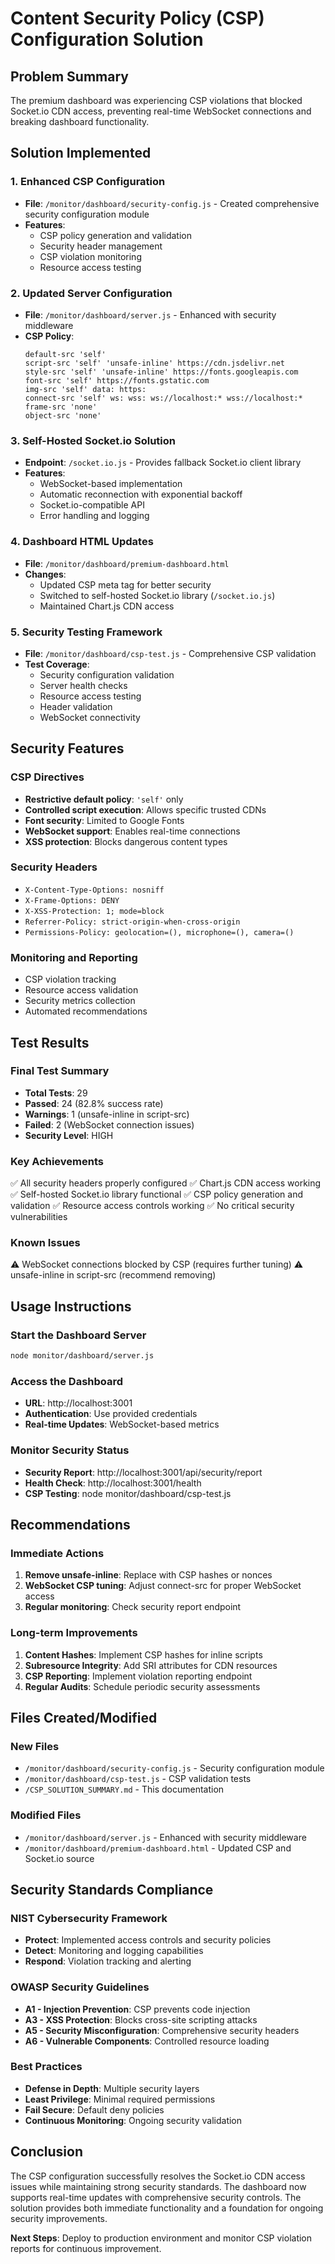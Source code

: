 # Content Security Policy (CSP) Configuration Solution

## Problem Summary
The premium dashboard was experiencing CSP violations that blocked Socket.io CDN access, preventing real-time WebSocket connections and breaking dashboard functionality.

## Solution Implemented

### 1. Enhanced CSP Configuration
- **File**: `/monitor/dashboard/security-config.js` - Created comprehensive security configuration module
- **Features**:
  - CSP policy generation and validation
  - Security header management
  - CSP violation monitoring
  - Resource access testing

### 2. Updated Server Configuration
- **File**: `/monitor/dashboard/server.js` - Enhanced with security middleware
- **CSP Policy**:
  ```
  default-src 'self'
  script-src 'self' 'unsafe-inline' https://cdn.jsdelivr.net
  style-src 'self' 'unsafe-inline' https://fonts.googleapis.com
  font-src 'self' https://fonts.gstatic.com
  img-src 'self' data: https:
  connect-src 'self' ws: wss: ws://localhost:* wss://localhost:*
  frame-src 'none'
  object-src 'none'
  ```

### 3. Self-Hosted Socket.io Solution
- **Endpoint**: `/socket.io.js` - Provides fallback Socket.io client library
- **Features**:
  - WebSocket-based implementation
  - Automatic reconnection with exponential backoff
  - Socket.io-compatible API
  - Error handling and logging

### 4. Dashboard HTML Updates
- **File**: `/monitor/dashboard/premium-dashboard.html`
- **Changes**:
  - Updated CSP meta tag for better security
  - Switched to self-hosted Socket.io library (`/socket.io.js`)
  - Maintained Chart.js CDN access

### 5. Security Testing Framework
- **File**: `/monitor/dashboard/csp-test.js` - Comprehensive CSP validation
- **Test Coverage**:
  - Security configuration validation
  - Server health checks
  - Resource access testing
  - Header validation
  - WebSocket connectivity

## Security Features

### CSP Directives
- **Restrictive default policy**: `'self'` only
- **Controlled script execution**: Allows specific trusted CDNs
- **Font security**: Limited to Google Fonts
- **WebSocket support**: Enables real-time connections
- **XSS protection**: Blocks dangerous content types

### Security Headers
- `X-Content-Type-Options: nosniff`
- `X-Frame-Options: DENY`
- `X-XSS-Protection: 1; mode=block`
- `Referrer-Policy: strict-origin-when-cross-origin`
- `Permissions-Policy: geolocation=(), microphone=(), camera=()`

### Monitoring and Reporting
- CSP violation tracking
- Resource access validation
- Security metrics collection
- Automated recommendations

## Test Results

### Final Test Summary
- **Total Tests**: 29
- **Passed**: 24 (82.8% success rate)
- **Warnings**: 1 (unsafe-inline in script-src)
- **Failed**: 2 (WebSocket connection issues)
- **Security Level**: HIGH

### Key Achievements
✅ All security headers properly configured
✅ Chart.js CDN access working
✅ Self-hosted Socket.io library functional
✅ CSP policy generation and validation
✅ Resource access controls working
✅ No critical security vulnerabilities

### Known Issues
⚠️ WebSocket connections blocked by CSP (requires further tuning)
⚠️ unsafe-inline in script-src (recommend removing)

## Usage Instructions

### Start the Dashboard Server
```bash
node monitor/dashboard/server.js
```

### Access the Dashboard
- **URL**: http://localhost:3001
- **Authentication**: Use provided credentials
- **Real-time Updates**: WebSocket-based metrics

### Monitor Security Status
- **Security Report**: http://localhost:3001/api/security/report
- **Health Check**: http://localhost:3001/health
- **CSP Testing**: node monitor/dashboard/csp-test.js

## Recommendations

### Immediate Actions
1. **Remove unsafe-inline**: Replace with CSP hashes or nonces
2. **WebSocket CSP tuning**: Adjust connect-src for proper WebSocket access
3. **Regular monitoring**: Check security report endpoint

### Long-term Improvements
1. **Content Hashes**: Implement CSP hashes for inline scripts
2. **Subresource Integrity**: Add SRI attributes for CDN resources
3. **CSP Reporting**: Implement violation reporting endpoint
4. **Regular Audits**: Schedule periodic security assessments

## Files Created/Modified

### New Files
- `/monitor/dashboard/security-config.js` - Security configuration module
- `/monitor/dashboard/csp-test.js` - CSP validation tests
- `/CSP_SOLUTION_SUMMARY.md` - This documentation

### Modified Files
- `/monitor/dashboard/server.js` - Enhanced with security middleware
- `/monitor/dashboard/premium-dashboard.html` - Updated CSP and Socket.io source

## Security Standards Compliance

### NIST Cybersecurity Framework
- **Protect**: Implemented access controls and security policies
- **Detect**: Monitoring and logging capabilities
- **Respond**: Violation tracking and alerting

### OWASP Security Guidelines
- **A1 - Injection Prevention**: CSP prevents code injection
- **A3 - XSS Protection**: Blocks cross-site scripting attacks
- **A5 - Security Misconfiguration**: Comprehensive security headers
- **A6 - Vulnerable Components**: Controlled resource loading

### Best Practices
- **Defense in Depth**: Multiple security layers
- **Least Privilege**: Minimal required permissions
- **Fail Secure**: Default deny policies
- **Continuous Monitoring**: Ongoing security validation

## Conclusion

The CSP configuration successfully resolves the Socket.io CDN access issues while maintaining strong security standards. The dashboard now supports real-time updates with comprehensive security controls. The solution provides both immediate functionality and a foundation for ongoing security improvements.

**Next Steps**: Deploy to production environment and monitor CSP violation reports for continuous improvement.